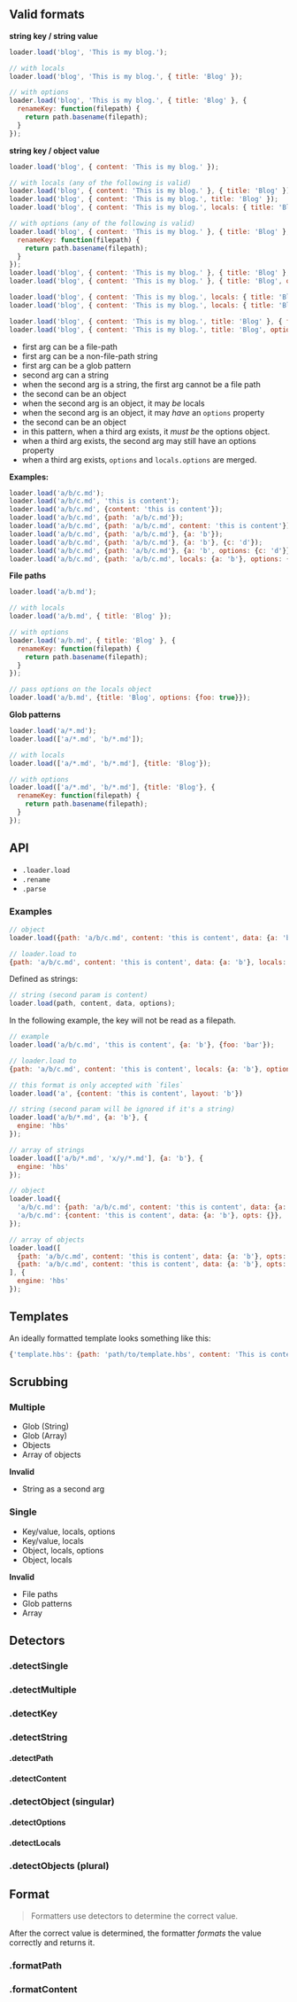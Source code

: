 ## Valid formats

**string key / string value**

```js
loader.load('blog', 'This is my blog.');

// with locals
loader.load('blog', 'This is my blog.', { title: 'Blog' });

// with options
loader.load('blog', 'This is my blog.', { title: 'Blog' }, {
  renameKey: function(filepath) {
    return path.basename(filepath);
  }
});
```

**string key / object value**

```js
loader.load('blog', { content: 'This is my blog.' });

// with locals (any of the following is valid)
loader.load('blog', { content: 'This is my blog.' }, { title: 'Blog' });
loader.load('blog', { content: 'This is my blog.', title: 'Blog' });
loader.load('blog', { content: 'This is my blog.', locals: { title: 'Blog' }});

// with options (any of the following is valid)
loader.load('blog', { content: 'This is my blog.' }, { title: 'Blog' }, {
  renameKey: function(filepath) {
    return path.basename(filepath);
  }
});
loader.load('blog', { content: 'This is my blog.' }, { title: 'Blog' }, { foo: true });
loader.load('blog', { content: 'This is my blog.' }, { title: 'Blog', options: { foo: true }});

loader.load('blog', { content: 'This is my blog.', locals: { title: 'Blog' }}, { foo: true });
loader.load('blog', { content: 'This is my blog.', locals: { title: 'Blog' }, options: { foo: true }});

loader.load('blog', { content: 'This is my blog.', title: 'Blog' }, { foo: true });
loader.load('blog', { content: 'This is my blog.', title: 'Blog', options: { foo: true }});
```

 - first arg can be a file-path
 - first arg can be a non-file-path string
 - first arg can be a glob pattern
 - second arg can a string
 - when the second arg is a string, the first arg cannot be a file path
 - the second can be an object
 - when the second arg is an object, it may _be_ locals
 - when the second arg is an object, it may _have_ an `options` property
 - the second can be an object
 - in this pattern, when a third arg exists, it _must be_ the options object.
 - when a third arg exists, the second arg may still have an options property
 - when a third arg exists, `options` and `locals.options` are merged.

**Examples:**

```js
loader.load('a/b/c.md');
loader.load('a/b/c.md', 'this is content');
loader.load('a/b/c.md', {content: 'this is content'});
loader.load('a/b/c.md', {path: 'a/b/c.md'});
loader.load('a/b/c.md', {path: 'a/b/c.md', content: 'this is content'});
loader.load('a/b/c.md', {path: 'a/b/c.md'}, {a: 'b'});
loader.load('a/b/c.md', {path: 'a/b/c.md'}, {a: 'b'}, {c: 'd'});
loader.load('a/b/c.md', {path: 'a/b/c.md'}, {a: 'b', options: {c: 'd'}});
loader.load('a/b/c.md', {path: 'a/b/c.md', locals: {a: 'b'}, options: {c: 'd'}});
```

**File paths**

```js
loader.load('a/b.md');

// with locals
loader.load('a/b.md', { title: 'Blog' });

// with options
loader.load('a/b.md', { title: 'Blog' }, {
  renameKey: function(filepath) {
    return path.basename(filepath);
  }
});

// pass options on the locals object
loader.load('a/b.md', {title: 'Blog', options: {foo: true}});
```

**Glob patterns**

```js
loader.load('a/*.md');
loader.load(['a/*.md', 'b/*.md']);

// with locals
loader.load(['a/*.md', 'b/*.md'], {title: 'Blog'});

// with options
loader.load(['a/*.md', 'b/*.md'], {title: 'Blog'}, {
  renameKey: function(filepath) {
    return path.basename(filepath);
  }
});
```

## API

* `.loader.load`
* `.rename`
* `.parse`



### Examples


```js
// object
loader.load({path: 'a/b/c.md', content: 'this is content', data: {a: 'b'}});

// loader.load to
{path: 'a/b/c.md', content: 'this is content', data: {a: 'b'}, locals: {}, options: {}}
```

Defined as strings:

```js
// string (second param is content)
loader.load(path, content, data, options);
```

In the following example, the key will not be read as a filepath.

```js
// example
loader.load('a/b/c.md', 'this is content', {a: 'b'}, {foo: 'bar'});

// loader.load to
{path: 'a/b/c.md', content: 'this is content', locals: {a: 'b'}, options: {foo: 'bar'}}
```

```js
// this format is only accepted with `files`
loader.load('a', {content: 'this is content', layout: 'b'})
```


```js
// string (second param will be ignored if it's a string)
loader.load('a/b/*.md', {a: 'b'}, {
  engine: 'hbs'
});

// array of strings
loader.load(['a/b/*.md', 'x/y/*.md'], {a: 'b'}, {
  engine: 'hbs'
});

// object
loader.load({
  'a/b/c.md': {path: 'a/b/c.md', content: 'this is content', data: {a: 'b'}, opts: {}},
  'a/b/c.md': {content: 'this is content', data: {a: 'b'}, opts: {}},
});

// array of objects
loader.load([
  {path: 'a/b/c.md', content: 'this is content', data: {a: 'b'}, opts: {}},
  {path: 'a/b/c.md', content: 'this is content', data: {a: 'b'}, opts: {}},
], {
  engine: 'hbs'
});
```


## Templates

An ideally formatted template looks something like this:

```js
{'template.hbs': {path: 'path/to/template.hbs', content: 'This is content', locals: {}, options: {}}}
```

## Scrubbing


### Multiple

* Glob (String)
* Glob (Array)
* Objects
* Array of objects

**Invalid**

* String as a second arg

### Single

* Key/value, locals, options
* Key/value, locals
* Object, locals, options
* Object, locals

**Invalid**

* File paths
* Glob patterns
* Array


## Detectors

### .detectSingle
### .detectMultiple

### .detectKey
### .detectString
#### .detectPath
#### .detectContent

### .detectObject (singular)
#### .detectOptions
#### .detectLocals

### .detectObjects (plural)


## Format

> Formatters use detectors to determine the correct value.

After the correct value is determined, the formatter _formats_ the value correctly and returns it.

### .formatPath
### .formatContent
